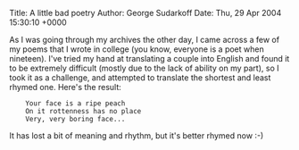 Title: A little bad poetry
Author: George Sudarkoff
Date: Thu, 29 Apr 2004 15:30:10 +0000

As I was going through my archives the other day, I came across a few of my poems that I wrote in college (you know, everyone is a poet when nineteen). I've tried my hand at translating a couple into English and found it to be extremely difficult (mostly due to the lack of ability on my part), so I took it as a challenge, and attempted to translate the shortest and least rhymed one. Here's the result:

        Your face is a ripe peach
        On it rottenness has no place
        Very, very boring face...

It has lost a bit of meaning and rhythm, but it's better rhymed now :-)
